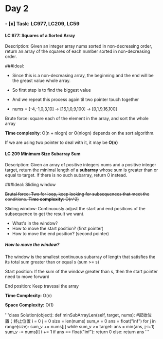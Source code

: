# Day 2 

### - [x] Task: LC977, LC209, LC59

#### LC 977: Squares of a Sorted Array
Description: Given an integer array nums sorted in non-decreasing order, return an array of the squares of each number sorted in non-decreasing order.

###Ideal: 
* Since this is a non-decreasing array, the beginning and the end will be the greast value whole array. 

* So first step is to find the biggest value
* And we repeat this process again til two pointer touch together

* nums = [-4,-1,0,3,10] -> [16,1,0,9,100] -> [0,1,9,16,100]

Brute force: square each of the element in the array, and sort the whole array

__Time complexity__: O(n + nlogn) or O(nlogn) depends on the sort algorithm. 

If we are using two pointer to deal with it, it may be __O(n)__


#### LC 209 Minimum Size Subarray Sum

Description: Given an array of positive integers nums and a positive integer target, return the minimal length of a __subarray__ whose sum is greater than or equal to target. If there is no such subarray, return 0 instead.

###Ideal: Sliding window

~~Brutal force: Two for loop, keep looking for subsequences that meet the conditions. __Time complexity__: O(n^2)~~

Sliding window: Continuously adjust the start and end positions of the subsequence to get the result we want.

* What's in the window?
* How to move the start position? (first pointer)
* How to move the end position? (second pointer)

##### How to move the window?

The window is the smallest continuous subarray of length that satisfies the its total sum greater than or equal s (sum >= s)

Start position: If the sum of the window greater than s, then the start pointer need to move forward

End position: Keep travesal the array

__Time Complexity:__ O(n)

__Space Complexity:__ O(1)


'''class Solution(object):
    def minSubArrayLen(self, target, nums):
        #起始位置；终止位置
        i = 0
        j = 0
        size = len(nums)
        sum_v = 0
        ans = float("inf")
        for j in range(size):
            sum_v += nums[j]
            while sum_v >= target:
                ans = min(ans, j-i+1)
                sum_v -= nums[i]
                i += 1
        if ans == float("inf"):
            return 0 
        else:
            return ans
'''




